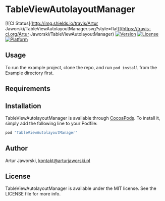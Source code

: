 # TableViewAutolayoutManager

[![CI Status](http://img.shields.io/travis/Artur Jaworski/TableViewAutolayoutManager.svg?style=flat)](https://travis-ci.org/Artur Jaworski/TableViewAutolayoutManager)
[![Version](https://img.shields.io/cocoapods/v/TableViewAutolayoutManager.svg?style=flat)](http://cocoapods.org/pods/TableViewAutolayoutManager)
[![License](https://img.shields.io/cocoapods/l/TableViewAutolayoutManager.svg?style=flat)](http://cocoapods.org/pods/TableViewAutolayoutManager)
[![Platform](https://img.shields.io/cocoapods/p/TableViewAutolayoutManager.svg?style=flat)](http://cocoapods.org/pods/TableViewAutolayoutManager)

## Usage

To run the example project, clone the repo, and run `pod install` from the Example directory first.

## Requirements

## Installation

TableViewAutolayoutManager is available through [CocoaPods](http://cocoapods.org). To install
it, simply add the following line to your Podfile:

```ruby
pod "TableViewAutolayoutManager"
```

## Author

Artur Jaworski, kontakt@arturjaworski.pl

## License

TableViewAutolayoutManager is available under the MIT license. See the LICENSE file for more info.
